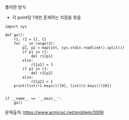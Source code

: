 풀이한 방식 
- 각 point당 1개만 존재하는 지점을 찾음
```python3
import sys

def go():
    r1, r2 = {}, {}
    for __ in range(3):
        p1, p2 = map(int, sys.stdin.readline().split())
        if p1 in r1:
            del r1[p1]
        else:
            r1[p1] = 1
        if p2 in r2:
            del r2[p2]
        else:
            r2[p2] = 1
    print(list(r1.keys())[0], list(r2.keys())[0])


if __name__ == '__main__':
    go()
```
문제출처: https://www.acmicpc.net/problem/3009
